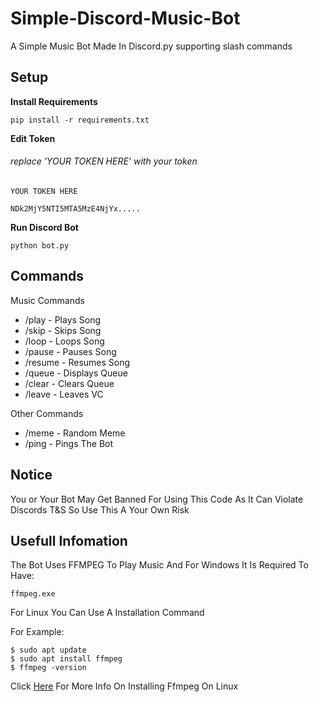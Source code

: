 # Simple-Discord-Music-Bot
A Simple Music Bot Made In Discord.py supporting slash commands

## Setup
**Install Requirements**

```
pip install -r requirements.txt
```

**Edit Token**

###### replace 'YOUR TOKEN HERE' with your token
```
YOUR TOKEN HERE
```
```
NDk2MjY5NTI5MTA5MzE4NjYx.....
```


**Run Discord Bot**
```
python bot.py
```

## Commands


Music Commands
-  /play - Plays Song
- /skip - Skips Song
- /loop - Loops Song
- /pause - Pauses Song
- /resume - Resumes Song
- /queue - Displays Queue
- /clear - Clears Queue
- /leave - Leaves VC

Other Commands

- /meme - Random Meme
- /ping - Pings The Bot

## Notice

You or Your Bot May Get Banned For Using This Code As It Can Violate Discords T&S So Use This A Your Own Risk

## Usefull Infomation

The Bot Uses FFMPEG To Play Music And For Windows It Is Required To Have:
```
ffmpeg.exe
```
For Linux You Can Use A Installation Command

For Example:
```
$ sudo apt update
$ sudo apt install ffmpeg
$ ffmpeg -version
```

Click [Here](https://www.tecmint.com/install-ffmpeg-in-linux/) For More Info On Installing Ffmpeg On Linux
